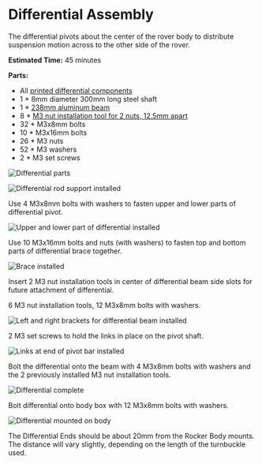 # Differential Assembly

The differential pivots about the center of the rover body to distribute suspension motion across
to the other side of the rover.

**Estimated Time:** 45 minutes

**Parts:**
* All [printed differential components](Print%20Differential.md)
* 1 * 8mm diameter 300mm long steel shaft
* 1 * [238mm aluminum beam](Misumi%20HFS%203.md)
* 8 * [M3 nut installation tool for 2 nuts, 12.5mm apart](Print%20M3%20Installation%20Tool.md)
* 32 * M3x8mm bolts
* 10 * M3x16mm bolts
* 26 * M3 nuts
* 52 * M3 washers
* 2 * M3 set screws

![Differential parts](images/Differential01-Parts.jpg)

![Differential rod support installed](images/Differential02-RodSupport.jpg)

Use 4 M3x8mm bolts with washers to fasten upper and lower parts of differential pivot.

![Upper and lower part of differential installed](images/Differential03-UpperLower.jpg)

Use 10 M3x16mm bolts and nuts (with washers) to fasten top and bottom parts of differential brace together.

![Brace installed](images/Differential04-Brace.jpg)

Insert 2 M3 nut installation tools in center of differential beam side slots for future attachment of differential.

6 M3 nut installation tools, 12 M3x8mm bolts with washers.

![Left and right brackets for differential beam installed](images/Differential05-Beam.jpg)

2 M3 set screws to hold the links in place on the pivot shaft.

![Links at end of pivot bar installed](images/Differential06-Links.jpg)

Bolt the differential onto the beam with 4 M3x8mm bolts with washers and the 2 previously installed M3 nut installation tools.

![Differential complete](images/Differential07-Complete.jpg)

Bolt differential onto body box with 12 M3x8mm bolts with washers.

![Differential mounted on body](images/Differential08-Installed.jpg)

The Differential Ends should be about 20mm from the Rocker Body mounts. The distance will vary slightly, depending on the length of the turnbuckle used.
